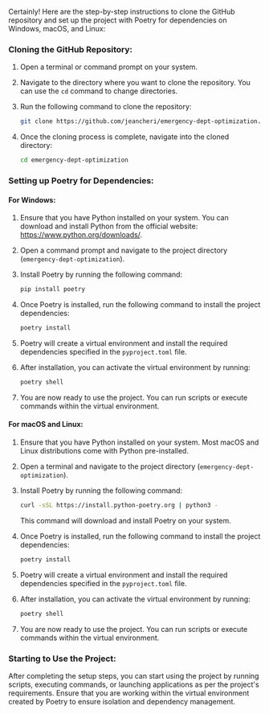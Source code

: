 Certainly! Here are the step-by-step instructions to clone the GitHub repository and set up the project with Poetry for dependencies on Windows, macOS, and Linux:

### Cloning the GitHub Repository:

1. Open a terminal or command prompt on your system.

2. Navigate to the directory where you want to clone the repository. You can use the `cd` command to change directories.

3. Run the following command to clone the repository:

   ```bash
   git clone https://github.com/jeancheri/emergency-dept-optimization.git
   ```

4. Once the cloning process is complete, navigate into the cloned directory:

   ```bash
   cd emergency-dept-optimization
   ```

### Setting up Poetry for Dependencies:

#### For Windows:

1. Ensure that you have Python installed on your system. You can download and install Python from the official website: https://www.python.org/downloads/.

2. Open a command prompt and navigate to the project directory (`emergency-dept-optimization`).

3. Install Poetry by running the following command:

   ```bash
   pip install poetry
   ```

4. Once Poetry is installed, run the following command to install the project dependencies:

   ```bash
   poetry install
   ```

5. Poetry will create a virtual environment and install the required dependencies specified in the `pyproject.toml` file.

6. After installation, you can activate the virtual environment by running:

   ```bash
   poetry shell
   ```

7. You are now ready to use the project. You can run scripts or execute commands within the virtual environment.

#### For macOS and Linux:

1. Ensure that you have Python installed on your system. Most macOS and Linux distributions come with Python pre-installed.

2. Open a terminal and navigate to the project directory (`emergency-dept-optimization`).

3. Install Poetry by running the following command:

   ```bash
   curl -sSL https://install.python-poetry.org | python3 -
   ```

   This command will download and install Poetry on your system.

4. Once Poetry is installed, run the following command to install the project dependencies:

   ```bash
   poetry install
   ```

5. Poetry will create a virtual environment and install the required dependencies specified in the `pyproject.toml` file.

6. After installation, you can activate the virtual environment by running:

   ```bash
   poetry shell
   ```

7. You are now ready to use the project. You can run scripts or execute commands within the virtual environment.

### Starting to Use the Project:

After completing the setup steps, you can start using the project by running scripts, executing commands, or launching applications as per the project's requirements. Ensure that you are working within the virtual environment created by Poetry to ensure isolation and dependency management.